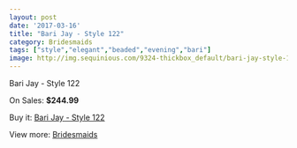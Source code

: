```yaml
---
layout: post
date: '2017-03-16'
title: "Bari Jay - Style 122"
category: Bridesmaids
tags: ["style","elegant","beaded","evening","bari"]
image: http://img.sequinious.com/9324-thickbox_default/bari-jay-style-122.jpg
---
```

Bari Jay - Style 122

On Sales: **$244.99**
<a href="https://www.sequinious.com/bridesmaids/4022-bari-jay-style-122.html"><amp-img layout="responsive" width="600" height="600" src="//img.sequinious.com/9324-thickbox_default/bari-jay-style-122.jpg" alt="Bari Jay - Style 122 0" /></a>
<a href="https://www.sequinious.com/bridesmaids/4022-bari-jay-style-122.html"><amp-img layout="responsive" width="600" height="600" src="//img.sequinious.com/9325-thickbox_default/bari-jay-style-122.jpg" alt="Bari Jay - Style 122 1" /></a>

Buy it: [Bari Jay - Style 122](https://www.sequinious.com/bridesmaids/4022-bari-jay-style-122.html "Bari Jay - Style 122")

View more: [Bridesmaids](https://www.sequinious.com/3-bridesmaids "Bridesmaids")